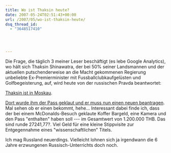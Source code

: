 ```yaml
---
title: Wo ist Thaksin heute?
date: 2007-05-24T02:51:43+00:00
url: /2007/05/wo-ist-thaksin-heute/
dsq_thread_id:
  - "3648517410"




---
```

Die Frage, die täglich 3 meiner Leser beschäftigt (es lebe Google Analytics), wo hält sich Thaksin Shinawatra, der bei 50% seiner Landsmannen und der aktuellen putschenderweise an die Macht gekommenen Regierung unbeliebte Ex-Premierminister mit Fussballclubkaufgelüsten und Golfbegeisterung, auf, wird heute von der russischen Pravda beantwortet:

[Thaksin ist in Moskau][1].

[Dort wurde ihm der Pass geklaut und er muss nun einen neuen beantragen][2]. Mal sehen ob er einen bekommt, hehe... Interessant dabei finde ich, dass der bei einem McDonalds-Besuch geklaute Koffer Bargeld, eine Kamera und den Pass "enthalten" haben soll --- im Gesamtwert von 1.200.000 THB. Das sind runde 27241,77?. Viel Geld für eine kleine Stippvisite zur Entgegennahme eines "wissenschaftlichen" Titels.

Ich mag Russland neuerdings. Vielleicht lohnen sich ja irgendwann die 6 Jahre erzwungenen Russisch-Unterrichts doch noch.

 [1]: http://english.pravda.ru/news/society/24-05-2007/92086-moscow_thai-0
 [2]: http://www.nationmultimedia.com/2007/05/24/headlines/headlines_30035093.php
